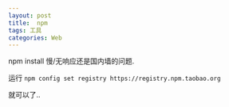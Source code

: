 ```yaml
---
layout: post
title:  npm
tags: 工具
categories: Web
---
```




npm install 慢/无响应还是国内墙的问题.

运行 `npm config set registry https://registry.npm.taobao.org `

就可以了..




